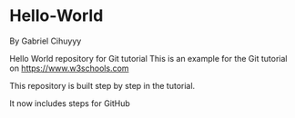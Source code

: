# Hello-World
By Gabriel Cihuyyy

Hello World repository for Git tutorial
This is an example for the Git tutorial on https://www.w3schools.com

This repository is built step by step in the tutorial.

It now includes steps for GitHub
